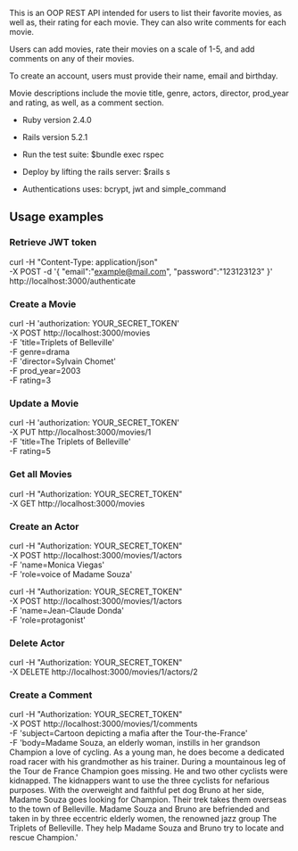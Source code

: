 This is an OOP REST API intended for users to list their favorite movies, as well as, their rating for each movie. They can also write comments for each movie.

Users can add movies, rate their movies on a scale of 1-5, and add comments on any of their movies.

To create an account, users must provide their name, email and birthday.

Movie descriptions include the movie title, genre, actors, director, prod_year and rating, as well, as a comment section.

* Ruby version
2.4.0

* Rails version
5.2.1

* Run the test suite: $bundle exec rspec

* Deploy by lifting the rails server: $rails s

* Authentications uses: bcrypt, jwt and simple_command

## Usage examples

### Retrieve JWT token
curl -H "Content-Type: application/json" \
    -X POST -d '{
    "email":"example@mail.com",
    "password":"123123123"
    }' http://localhost:3000/authenticate

### Create a Movie
curl -H 'authorization: YOUR_SECRET_TOKEN' \
-X POST http://localhost:3000/movies \
  -F 'title=Triplets of Belleville' \
  -F genre=drama \
  -F 'director=Sylvain Chomet' \
  -F prod_year=2003 \
  -F rating=3

### Update a Movie
curl -H 'authorization: YOUR_SECRET_TOKEN' \
-X PUT http://localhost:3000/movies/1 \
  -F 'title=The Triplets of Belleville' \
  -F rating=5


### Get all Movies
curl -H "Authorization: YOUR_SECRET_TOKEN" \
     -X GET http://localhost:3000/movies

### Create an Actor
curl -H "Authorization: YOUR_SECRET_TOKEN" \
-X POST http://localhost:3000/movies/1/actors \
    -F 'name=Monica Viegas' \
    -F 'role=voice of Madame Souza'

curl -H "Authorization: YOUR_SECRET_TOKEN" \
-X POST http://localhost:3000/movies/1/actors \
    -F 'name=Jean-Claude Donda' \
    -F 'role=protagonist'

### Delete Actor
curl -H "Authorization: YOUR_SECRET_TOKEN" \
    -X DELETE http://localhost:3000/movies/1/actors/2

### Create a Comment
curl -H "Authorization: YOUR_SECRET_TOKEN" \
-X POST http://localhost:3000/movies/1/comments \
    -F 'subject=Cartoon depicting a mafia after the Tour-the-France' \
    -F 'body=Madame Souza, an elderly woman, instills in her grandson Champion a love of cycling. As a young man, he does become a dedicated road racer with his grandmother as his trainer. During a mountainous leg of the Tour de France Champion goes missing. He and two other cyclists were kidnapped. The kidnappers want to use the three cyclists for nefarious purposes. With the overweight and faithful pet dog Bruno at her side, Madame Souza goes looking for Champion. Their trek takes them overseas to the town of Belleville. Madame Souza and Bruno are befriended and taken in by three eccentric elderly women, the renowned jazz group The Triplets of Belleville. They help Madame Souza and Bruno try to locate and rescue Champion.'



